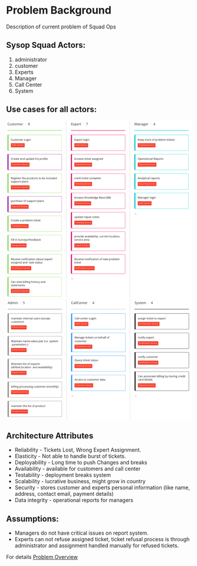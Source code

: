 # Problem Background

Description of current problem of Squad Ops
    
## Sysop Squad Actors:
1. administrator
2. customer
3. Experts
4. Manager
5. Call Center
6. System

## Use cases for all actors:

![usecase](../img/customer_manager_expert_usecase.png)
![admin_system_callcenter](../img/admin_system_callcenter_usecase.png)

## Architecture Attributes 
- Reliability - Tickets Lost, Wrong Expert Assignment.
- Elasticity - Not able to handle burst of tickets.
- Deployability - Long time to push Changes and breaks
- Availability - available for customers and call center
- Testability - deployment breaks system
- Scalability - lucrative business, might grow in country
- Security - stores customer and experts personal information (like name, address, contact email, payment details)
- Data integrity - operational reports for managers

## Assumptions:

- Managers do not have critical issues on report system. 
- Experts can not refuse assigned ticket, ticket refusal process is through administrator and assignment handled manually for refused tickets.


For details [Problem Overview](ProblemOverview.md)
